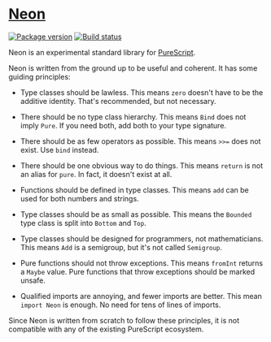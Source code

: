 # [Neon][]

[![Package version][]][version]
[![Build status][]][build]

Neon is an experimental standard library for [PureScript][].

Neon is written from the ground up to be useful and coherent. It has some
guiding principles:

- Type classes should be lawless. This means `zero` doesn't have to be the
  additive identity. That's recommended, but not necessary.

- There should be no type class hierarchy. This means `Bind` does not imply
  `Pure`. If you need both, add both to your type signature.

- There should be as few operators as possible. This means `>>=` does not
  exist. Use `bind` instead.

- There should be one obvious way to do things. This means `return` is not an
  alias for `pure`. In fact, it doesn't exist at all.

- Functions should be defined in type classes. This means `add` can be used for
  both numbers and strings.

- Type classes should be as small as possible. This means the `Bounded` type
  class is split into `Bottom` and `Top`.

- Type classes should be designed for programmers, not mathematicians. This
  means `Add` is a semigroup, but it's not called `Semigroup`.

- Pure functions should not throw exceptions. This means `fromInt` returns a
  `Maybe` value. Pure functions that throw exceptions should be marked unsafe.

- Qualified imports are annoying, and fewer imports are better. This mean
  `import Neon` is enough. No need for tens of lines of imports.

Since Neon is written from scratch to follow these principles, it is not
compatible with any of the existing PureScript ecosystem.

[neon]: https://github.com/tfausak/purescript-neon
[package version]: https://img.shields.io/bower/v/purescript-neon.svg?label=version
[version]: https://github.com/tfausak/purescript-neon/releases
[build status]: https://img.shields.io/travis/tfausak/purescript-neon/master.svg
[build]: https://travis-ci.org/tfausak/purescript-neon
[purescript]: http://www.purescript.org

